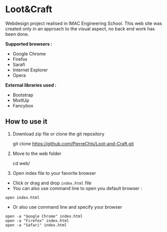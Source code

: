 # Loot&Craft

Webdesign project realised in IMAC Engineering School. This web site was created only in an approach to the visual aspect, no back end work has been done.

**Supported browsers :**

- Google Chrome
- Firefox
- Sarafi
- Internet Explorer
- Opera

**External libraries used :**

- Bootstrap
- MixItUp 
- Fancybox

## How to use it 

1) Download zip file or clone the git repository

    git clone https://github.com/PierreChls/Loot-and-Craft.git

2) Move to the web folder

	cd web/
	
3) Open index file to your favorite browser

- Click or drag and drop `index.html` file
- You can also use command line to open you default browser :

```
open index.html
```

- Or also use command line and specify your browser

```
open -a "Google Chrome" index.html
open -a "Firefox" index.html
open -a "Safari" index.html
```